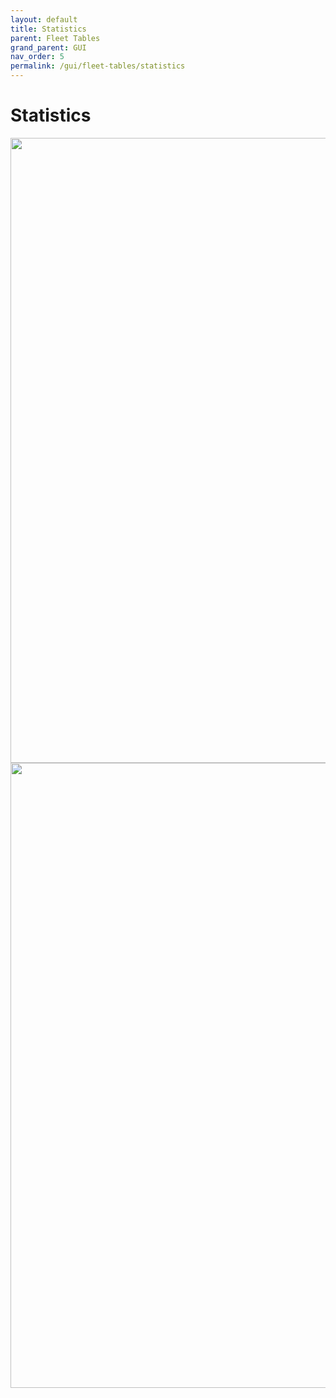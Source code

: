 ```yaml
---
layout: default
title: Statistics
parent: Fleet Tables
grand_parent: GUI
nav_order: 5
permalink: /gui/fleet-tables/statistics
---
```




# Statistics


<image src="/docs/images/screenshots/statistics-1.png" width="1000"  class="img-border" />

<br/>

<image src="/docs/images/screenshots/statistics-2.png" width="1000"  class="img-border" />